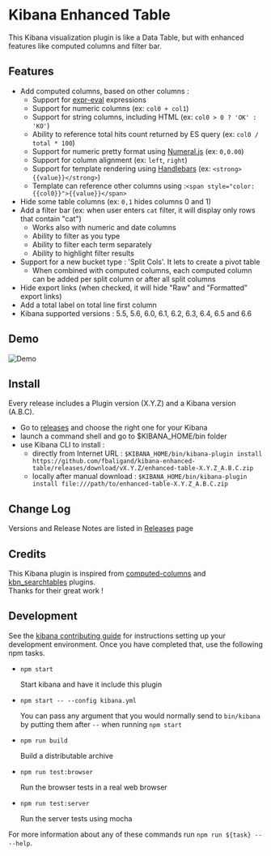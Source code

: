 # Kibana Enhanced Table

This Kibana visualization plugin is like a Data Table, but with enhanced features like computed columns and filter bar.

## Features

- Add computed columns, based on other columns :
  - Support for [expr-eval](https://github.com/silentmatt/expr-eval#expression-syntax) expressions
  - Support for numeric columns (ex: `col0 + col1`)
  - Support for string columns, including HTML (ex: `col0 > 0 ? 'OK' : 'KO'`)
  - Ability to reference total hits count returned by ES query (ex: `col0 / total * 100`)
  - Support for numeric pretty format using [Numeral.js](http://numeraljs.com/#format) (ex: `0,0.00`)
  - Support for column alignment (ex: `left`, `right`)
  - Support for template rendering using [Handlebars](http://handlebarsjs.com/expressions.html) (ex: `<strong>{{value}}</strong>`)
  - Template can reference other columns using :`<span style="color: {{col0}}">{{value}}</span>`
- Hide some table columns (ex: `0,1` hides columns 0 and 1)
- Add a filter bar (ex: when user enters `cat` filter, it will display only rows that contain "cat")  
  - Works also with numeric and date columns
  - Ability to filter as you type
  - Ability to filter each term separately
  - Ability to highlight filter results
- Support for a new bucket type : 'Split Cols'. It lets to create a pivot table
  - When combined with computed columns, each computed column can be added per split column or after all split columns  
- Hide export links (when checked, it will hide "Raw" and "Formatted" export links)
- Add a total label on total line first column
- Kibana supported versions : 5.5, 5.6, 6.0, 6.1, 6.2, 6.3, 6.4, 6.5 and 6.6

## Demo

![Demo](docs/demo.gif)


## Install

Every release includes a Plugin version (X.Y.Z) and a Kibana version (A.B.C).

- Go to [releases](https://github.com/fbaligand/kibana-enhanced-table/releases "Go to releases!") and choose the right one for your Kibana
- launch a command shell and go to $KIBANA_HOME/bin folder
- use Kibana CLI to install : 
  - directly from Internet URL :
`$KIBANA_HOME/bin/kibana-plugin install https://github.com/fbaligand/kibana-enhanced-table/releases/download/vX.Y.Z/enhanced-table-X.Y.Z_A.B.C.zip`
  - locally after manual download :
`$KIBANA_HOME/bin/kibana-plugin install file:///path/to/enhanced-table-X.Y.Z_A.B.C.zip`


## Change Log

Versions and Release Notes are listed in [Releases](https://github.com/fbaligand/kibana-enhanced-table/releases) page


## Credits

This Kibana plugin is inspired from [computed-columns](https://github.com/seadiaz/computed-columns) and [kbn_searchtables](https://github.com/dlumbrer/kbn_searchtables) plugins.  
Thanks for their great work !

## Development

See the [kibana contributing guide](https://github.com/elastic/kibana/blob/master/CONTRIBUTING.md) for instructions setting up your development environment. Once you have completed that, use the following npm tasks.

  - `npm start`

    Start kibana and have it include this plugin

  - `npm start -- --config kibana.yml`

    You can pass any argument that you would normally send to `bin/kibana` by putting them after `--` when running `npm start`

  - `npm run build`

    Build a distributable archive

  - `npm run test:browser`

    Run the browser tests in a real web browser

  - `npm run test:server`

    Run the server tests using mocha

For more information about any of these commands run `npm run ${task} -- --help`.
